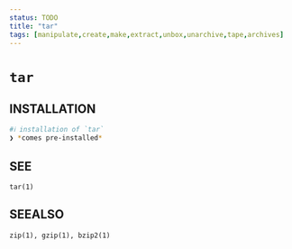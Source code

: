 ```yaml
---
status: TODO
title: "tar"
tags: [manipulate,create,make,extract,unbox,unarchive,tape,archives]
---
```


# `tar`

## INSTALLATION


```bash
#ℹ︎ installation of `tar`
❯ *comes pre-installed*
```



## SEE

    tar(1)

## SEEALSO

    zip(1), gzip(1), bzip2(1)

